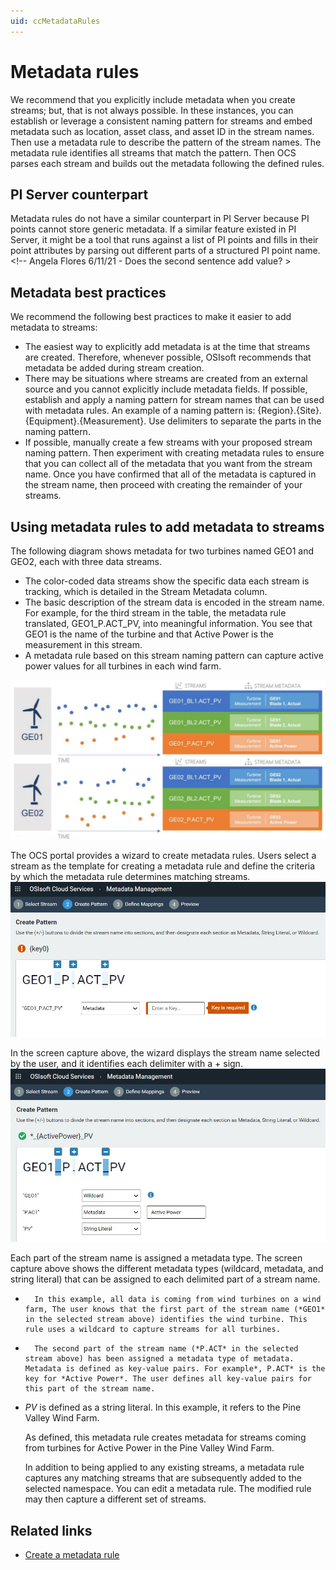 ```yaml
---
uid: ccMetadataRules
---
```


# Metadata rules

We recommend that you explicitly include metadata when you create streams; but, that is not always possible. In these instances, you can establish or leverage a consistent naming pattern for streams and embed metadata such as location, asset class, and asset ID in the stream names. Then use a metadata rule to describe the pattern of the stream names. The metadata rule identifies all streams that match the pattern. Then OCS parses each stream and builds out the metadata following the defined rules. 

## PI Server counterpart

Metadata rules do not have a similar counterpart in PI Server because PI points cannot store generic metadata. If a similar feature existed in PI Server, it might be a tool that runs against a list of PI points and fills in their point attributes by parsing out different parts of a structured PI point name. <!-- Angela Flores 6/11/21 - Does the second sentence add value?  >

## Metadata best practices  

We recommend the following best practices to make it easier to add metadata to streams:

- The easiest way to explicitly add metadata is at the time that streams are created. Therefore, whenever possible, OSIsoft recommends that metadata be added during stream creation.
- There may be situations where streams are created from an external source and you cannot explicitly include metadata fields. If possible, establish and apply a naming pattern for stream names that can be used with metadata rules.  An example of a naming pattern is: {Region}.{Site}.{Equipment}.{Measurement}. Use delimiters to separate the parts in the naming pattern. 
- If possible, manually create a few streams with your proposed stream naming pattern. Then experiment with creating metadata rules to ensure that you can collect all of the metadata that you want from the stream name. Once you have confirmed that all of the metadata is captured in the stream name, then proceed with creating the remainder of your streams.

## Using metadata rules to add metadata to streams

The following diagram shows metadata for two turbines named GEO1 and GEO2, each with three data streams.

- The color-coded data streams show the specific data each stream is tracking, which is detailed in the Stream Metadata column. 
- The basic description of the stream data is encoded in the stream name. For example, for the third stream in the table, the metadata rule translated, GEO1_P.ACT_PV, into meaningful information. You see that GEO1 is the name of the turbine and that Active Power is the measurement in this stream.  
- A metadata rule based on this stream naming pattern can capture active power values for all turbines in each wind farm. 

![Metadata and streams](images/streams.jpg) 

The OCS portal provides a wizard to create metadata rules. Users select a stream as the template for creating a metadata rule and define the criteria by which the metadata rule determines matching streams. ![Adding metadata](images/metadata1.jpg)

In the screen capture above, the wizard displays the stream name selected by the user, and it identifies each delimiter with a + sign. ![Adding metadata to streams](images/metadata2.jpg)

Each part of the stream name is assigned a metadata type. The screen capture above shows the different metadata types (wildcard, metadata, and string literal) that can be assigned to each delimited part of a stream name. 

*       In this example, all data is coming from wind turbines on a wind farm, The user knows that the first part of the stream name (*GEO1* in the selected stream above) identifies the wind turbine. This rule uses a wildcard to capture streams for all turbines.  

*       The second part of the stream name (*P.ACT* in the selected stream above) has been assigned a metadata type of metadata. Metadata is defined as key-value pairs. For example*, P.ACT* is the key for *Active Power*. The user defines all key-value pairs for this part of the stream name. 

* *PV* is defined as a string literal. In this example, it refers to the Pine Valley Wind Farm. 

  As defined, this metadata rule creates metadata for streams coming from turbines for Active Power in the Pine Valley Wind Farm.

  In addition to being applied to any existing streams, a metadata rule captures any matching streams that are subsequently added to the selected namespace. You can edit a metadata rule. The modified rule may then capture a different set of streams.


## Related links

- [Create a metadata rule](xref:gpMetadataRules)

